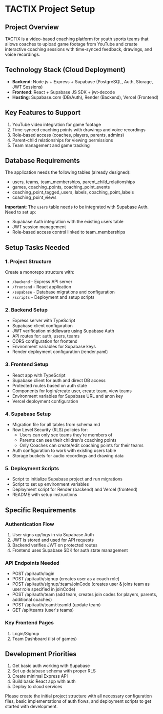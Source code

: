 # TACTIX Project Setup

## Project Overview
TACTIX is a video-based coaching platform for youth sports teams that allows coaches to upload game footage from YouTube and create interactive coaching sessions with time-synced feedback, drawings, and voice recordings.

## Technology Stack (Cloud Deployment)
- **Backend**: Node.js + Express + Supabase (PostgreSQL, Auth, Storage, JWT Sessions)
- **Frontend**: React + Supabase JS SDK + jwt-decode
- **Hosting**: Supabase.com (DB/Auth), Render (Backend), Vercel (Frontend)

## Key Features to Support
1. YouTube video integration for game footage
2. Time-synced coaching points with drawings and voice recordings
3. Role-based access (coaches, players, parents, admins)
4. Parent-child relationships for viewing permissions
5. Team management and game tracking

## Database Requirements
The application needs the following tables (already designed):
- users, teams, team_memberships, parent_child_relationships
- games, coaching_points, coaching_point_events
- coaching_point_tagged_users, labels, coaching_point_labels
- coaching_point_views

**Important**: The `users` table needs to be integrated with Supabase Auth. Need to set up:
- Supabase Auth integration with the existing users table
- JWT session management
- Role-based access control linked to team_memberships

## Setup Tasks Needed

### 1. Project Structure
Create a monorepo structure with:
- `/backend` - Express API server
- `/frontend` - React application  
- `/supabase` - Database migrations and configuration
- `/scripts` - Deployment and setup scripts

### 2. Backend Setup
- Express server with TypeScript
- Supabase client configuration
- JWT verification middleware using Supabase Auth
- API routes for: auth, users, teams 
- CORS configuration for frontend
- Environment variables for Supabase keys
- Render deployment configuration (render.yaml)

### 3. Frontend Setup
- React app with TypeScript
- Supabase client for auth and direct DB access
- Protected routes based on auth state
- Components for login/create user, create team, view teams
- Environment variables for Supabase URL and anon key
- Vercel deployment configuration

### 4. Supabase Setup
- Migration file for all tables from schema.md
- Row Level Security (RLS) policies for:
  - Users can only see teams they're members of
  - Parents can see their children's coaching points
  - Only Coaches can create/edit coaching points for their teams
- Auth configuration to work with existing users table
- Storage buckets for audio recordings and drawing data

### 5. Deployment Scripts
- Script to initialize Supabase project and run migrations
- Script to set up environment variables
- Deployment script for Render (backend) and Vercel (frontend)
- README with setup instructions

## Specific Requirements

### Authentication Flow
1. User signs up/logs in via Supabase Auth
2. JWT is stored and used for API requests
3. Backend verifies JWT on protected routes
4. Frontend uses Supabase SDK for auth state management

### API Endpoints Needed
- POST /api/auth/login
- POST /api/auth/signup (creates user as a coach role)
- POST /api/auth/signup/:teamJoinCode (creates user & joins team as user role specified in joinCode)
- POST /api/auth/team (add team, creates join codes for players, parents, additional coaches)
- POST /api/auth/team/:teamId (update team)
- GET /api/teams (user's teams)

### Key Frontend Pages
1. Login/Signup
2. Team Dashboard (list of games)

## Development Priorities
1. Get basic auth working with Supabase
2. Set up database schema with proper RLS
3. Create minimal Express API
4. Build basic React app with auth
5. Deploy to cloud services

Please create the initial project structure with all necessary configuration files, basic implementations of auth flows, and deployment scripts to get started with development.